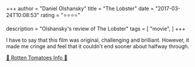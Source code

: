 +++
author = "Daniel Olshansky"
title = "The Lobster"
date = "2017-03-24T10:08:53"
rating = "⭐⭐⭐⭐"

description = "Olshansky's review of The Lobster"
tags = [
    "movie",
]
+++


I have to say that this film was original, challenging and brilliant. However, it made me cringe and feel that it couldn't end sooner about halfway through.

[🍅 Rotten Tomatoes Info 🍅](https://www.rottentomatoes.com//m/the_lobster)